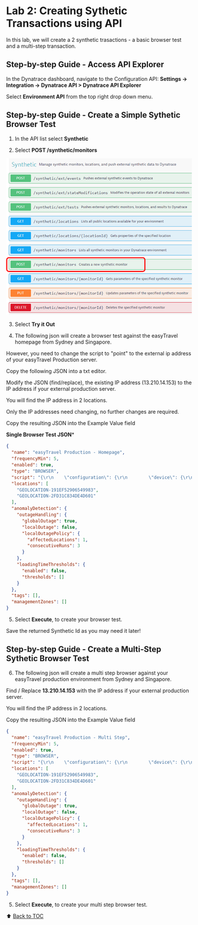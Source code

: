 # Lab 2: Creating Sythetic Transactions using API

In this lab, we will create a 2 synthetic trasactions - a basic browser test and a multi-step transaction. 


## Step-by-step Guide - Access API Explorer

In the Dynatrace dashboard, navigate to the Configuration API: **Settings -> Integration -> Dynatrace API > Dynatrace API Explorer**

Select **Environment API** from the top right drop down menu.


## Step-by-step Guide - Create a Simple Sythetic Browser Test

1. In the API list select **Synthetic** 

2. Select **POST /synthetic/monitors**

![Sythetic API](/assets/synthetic-config-post.png)

3. Select **Try it Out**

4. The following json will create a browser test against the easyTravel homepage from Sydney and Singapore.

However, you need to change the script to "point" to the external ip address of your easyTravel Production server.

Copy the following JSON into a txt editor.

Modify the JSON (find/replace), the existing IP address (13.210.14.153) to the IP address if your external production server. 

You will find the IP address in 2 locations.

Only the IP addresses need changing, no further changes are required.

Copy the resulting JSON into the Example Value field

**Single Browser Test JSON***

```json
{
  "name": "easyTravel Production - Homepage",
  "frequencyMin": 5,
  "enabled": true,
  "type": "BROWSER",
  "script": "{\r\n    \"configuration\": {\r\n        \"device\": {\r\n            \"orientation\": \"landscape\",\r\n            \"deviceName\": \"Desktop\"\r\n        }\r\n    },\r\n    \"type\": \"availability\",\r\n    \"version\": \"1.0\",\r\n    \"events\": [{\r\n        \"type\": \"navigate\",\r\n        \"wait\": {\r\n            \"waitFor\": \"page_complete\"\r\n        },\r\n        \"description\": \"Loading of \\\"http:\/\/13.210.14.153:8079\/\\\"\",\r\n        \"url\": \"http:\/\/13.210.14.153:8079\/\"\r\n    }]\r\n}",
  "locations": [
    "GEOLOCATION-191EF52906549983",
    "GEOLOCATION-2FD31C834DE4D601"
  ],
  "anomalyDetection": {
    "outageHandling": {
      "globalOutage": true,
      "localOutage": false,
      "localOutagePolicy": {
        "affectedLocations": 1,
        "consecutiveRuns": 3
      }
    },
    "loadingTimeThresholds": {
      "enabled": false,
      "thresholds": []
    }
  },
  "tags": [],
  "managementZones": []
}
```

5. Select **Execute**, to create your browser test.

Save the returned Synthetic Id as you may need it later!

## Step-by-step Guide - Create a Multi-Step Sythetic Browser Test

6. The following json will create a multi step browser against your easyTravel production environment from Sydney and Singapore.

Find / Replace **13.210.14.153** with the IP address if your external production server.

You will find the IP address in 2 locations.

Copy the resulting JSON into the Example Value field

```json
{
  "name": "easyTravel Production - Multi Step",
  "frequencyMin": 5,
  "enabled": true,
  "type": "BROWSER",
  "script": "{\r\n    \"configuration\": {\r\n        \"device\": {\r\n            \"orientation\": \"landscape\",\r\n            \"deviceName\": \"Desktop\"\r\n        }\r\n    },\r\n    \"type\": \"clickpath\",\r\n    \"version\": \"1.0\",\r\n    \"events\": [{\r\n        \"type\": \"navigate\",\r\n        \"wait\": {\r\n            \"waitFor\": \"page_complete\"\r\n        },\r\n        \"description\": \"Loading of \\\"http:\/\/13.210.14.153:8079\/\\\"\",\r\n        \"url\": \"http:\/\/13.210.14.153:8079\/\"\r\n    }, {\r\n        \"type\": \"click\",\r\n        \"wait\": {\r\n            \"waitFor\": \"network\"\r\n        },\r\n        \"target\": {\r\n            \"locators\": [{\r\n                \"type\": \"css\",\r\n                \"value\": \"#loginForm\\\\:loginLink\"\r\n            }, {\r\n                \"type\": \"css\",\r\n                \"value\": \"a:contains(\\\"Login\\\")\"\r\n            }, {\r\n                \"type\": \"css\",\r\n                \"value\": \"div:contains(\\\"Login\\\"):eq(4)\"\r\n            }, {\r\n                \"type\": \"css\",\r\n                \"value\": \".iceCmdLnk:eq(0)\"\r\n            }, {\r\n                \"type\": \"css\",\r\n                \"value\": \"#loginForm div:nth-child(6) a\"\r\n            }]\r\n        },\r\n        \"button\": 0,\r\n        \"description\": \"click on \\\"loginForm:loginLink\\\"\"\r\n    }, {\r\n        \"type\": \"click\",\r\n        \"wait\": {\r\n            \"waitFor\": \"network\"\r\n        },\r\n        \"target\": {\r\n            \"locators\": [{\r\n                \"type\": \"css\",\r\n                \"value\": \"#loginForm\\\\:j_idt58\"\r\n            }, {\r\n                \"type\": \"css\",\r\n                \"value\": \"input[type=\\\"image\\\"][src$=\\\"img\/privacypolicy_lock.png\\\"][name=\\\"loginForm:j_idt58\\\"]\"\r\n            }, {\r\n                \"type\": \"css\",\r\n                \"value\": \".iceCmdBtn:eq(0)\"\r\n            }, {\r\n                \"type\": \"css\",\r\n                \"value\": \"#loginForm\\\\:j_idt51 input:nth-child(7)\"\r\n            }]\r\n        },\r\n        \"button\": 0,\r\n        \"description\": \"click on \\\"loginForm:j_idt58\\\"\"\r\n    }, {\r\n        \"type\": \"click\",\r\n        \"wait\": {\r\n            \"waitFor\": \"network\"\r\n        },\r\n        \"target\": {\r\n            \"locators\": [{\r\n                \"type\": \"css\",\r\n                \"value\": \"#loginForm\\\\:j_idt63\\\\:2\\\\:j_idt64\"\r\n            }, {\r\n                \"type\": \"css\",\r\n                \"value\": \"a:contains(\\\"clarettatak\\\"):eq(1)\"\r\n            }, {\r\n                \"type\": \"css\",\r\n                \"value\": \"div:contains(\\\"bonaventurahar\\\"):eq(7)\"\r\n            }, {\r\n                \"type\": \"css\",\r\n                \"value\": \".iceCmdLnk:eq(23)\"\r\n            }, {\r\n                \"type\": \"css\",\r\n                \"value\": \"#loginForm\\\\:j_idt63 a:nth-child(5)\"\r\n            }]\r\n        },\r\n        \"button\": 0,\r\n        \"description\": \"click on \\\"loginForm:j_idt63:2:j_idt64\\\"\"\r\n    }, {\r\n        \"type\": \"click\",\r\n        \"wait\": {\r\n            \"waitFor\": \"page_complete\"\r\n        },\r\n        \"target\": {\r\n            \"locators\": [{\r\n                \"type\": \"css\",\r\n                \"value\": \"a:contains(\\\"Book Now\\\"):eq(1)\"\r\n            }, {\r\n                \"type\": \"css\",\r\n                \"value\": \"div:contains(\\\"If you wish to stay in a hotel that has friendly staff and an inviting ambience that reminds you of home, then head to the Grand Hotel.\\\"):eq(4)\"\r\n            }, {\r\n                \"type\": \"css\",\r\n                \"value\": \".commonButton:eq(5)\"\r\n            }, {\r\n                \"type\": \"css\",\r\n                \"value\": \"#recommendation div div:nth-child(2) div:nth-child(2) a:nth-child(5)\"\r\n            }, {\r\n                \"type\": \"css\",\r\n                \"value\": \"#recommendation div.icePnlPos div.icePnlGrp div.icePnlGrp a.commonButton:eq(0)\"\r\n            }]\r\n        },\r\n        \"button\": 0,\r\n        \"description\": \"click on \\\"Book Now\\\"\"\r\n    }, {\r\n        \"type\": \"click\",\r\n        \"wait\": {\r\n            \"waitFor\": \"page_complete\"\r\n        },\r\n        \"target\": {\r\n            \"locators\": [{\r\n                \"type\": \"css\",\r\n                \"value\": \"#iceform\\\\:bookReviewNext\"\r\n            }, {\r\n                \"type\": \"css\",\r\n                \"value\": \"a:contains(\\\"Next\\\")\"\r\n            }, {\r\n                \"type\": \"css\",\r\n                \"value\": \"div:contains(\\\"To look for a different journey please press the\\\"):eq(4)\"\r\n            }, {\r\n                \"type\": \"css\",\r\n                \"value\": \".commonButton:eq(5)\"\r\n            }, {\r\n                \"type\": \"css\",\r\n                \"value\": \"#iceform div:nth-child(6) a:nth-child(7)\"\r\n            }]\r\n        },\r\n        \"button\": 0,\r\n        \"description\": \"click on \\\"iceform:bookReviewNext\\\"\"\r\n    }, {\r\n        \"type\": \"click\",\r\n        \"wait\": {\r\n            \"waitFor\": \"network\"\r\n        },\r\n        \"target\": {\r\n            \"locators\": [{\r\n                \"type\": \"css\",\r\n                \"value\": \"#iceform\\\\:j_idt118\"\r\n            }, {\r\n                \"type\": \"css\",\r\n                \"value\": \"input[type=\\\"image\\\"][src$=\\\"img\/privacypolicy_lock.png\\\"][name=\\\"iceform:j_idt118\\\"]\"\r\n            }, {\r\n                \"type\": \"css\",\r\n                \"value\": \".iceCmdBtn:eq(3)\"\r\n            }, {\r\n                \"type\": \"css\",\r\n                \"value\": \"#iceform div:nth-child(6) div:nth-child(5) input\"\r\n            }]\r\n        },\r\n        \"button\": 0,\r\n        \"description\": \"click on \\\"iceform:j_idt118\\\"\"\r\n    }, {\r\n        \"type\": \"click\",\r\n        \"wait\": {\r\n            \"waitFor\": \"page_complete\"\r\n        },\r\n        \"target\": {\r\n            \"locators\": [{\r\n                \"type\": \"css\",\r\n                \"value\": \"#iceform\\\\:bookPaymentNext\"\r\n            }, {\r\n                \"type\": \"css\",\r\n                \"value\": \"input[type=\\\"submit\\\"][name=\\\"iceform:bookPaymentNext\\\"]\"\r\n            }, {\r\n                \"type\": \"dom\",\r\n                \"value\": \"document.forms[1][10]\"\r\n            }, {\r\n                \"type\": \"css\",\r\n                \"value\": \".iceCmdBtn:eq(4)\"\r\n            }, {\r\n                \"type\": \"css\",\r\n                \"value\": \"#iceform div:nth-child(6) input:nth-child(7)\"\r\n            }]\r\n        },\r\n        \"button\": 0,\r\n        \"description\": \"click on \\\"Next\\\"\"\r\n    }, {\r\n        \"type\": \"click\",\r\n        \"wait\": {\r\n            \"waitFor\": \"page_complete\"\r\n        },\r\n        \"target\": {\r\n            \"locators\": [{\r\n                \"type\": \"css\",\r\n                \"value\": \"#iceform\\\\:bookFinishFinish\"\r\n            }, {\r\n                \"type\": \"css\",\r\n                \"value\": \"input[type=\\\"submit\\\"][name=\\\"iceform:bookFinishFinish\\\"]\"\r\n            }, {\r\n                \"type\": \"dom\",\r\n                \"value\": \"document.forms[1][4]\"\r\n            }, {\r\n                \"type\": \"css\",\r\n                \"value\": \".iceCmdBtn:eq(3)\"\r\n            }, {\r\n                \"type\": \"css\",\r\n                \"value\": \"#iceform div:nth-child(6) input:nth-child(6)\"\r\n            }]\r\n        },\r\n        \"button\": 0,\r\n        \"description\": \"click on \\\"Finish\\\"\"\r\n    }, {\r\n        \"type\": \"click\",\r\n        \"wait\": {\r\n            \"waitFor\": \"page_complete\"\r\n        },\r\n        \"target\": {\r\n            \"locators\": [{\r\n                \"type\": \"css\",\r\n                \"value\": \"#loginForm\\\\:logoutLink\"\r\n            }, {\r\n                \"type\": \"css\",\r\n                \"value\": \"a:contains(\\\"Gold status!\\n\\t\\tLogout\\\")\"\r\n            }, {\r\n                \"type\": \"css\",\r\n                \"value\": \"div:contains(\\\"Gold status!\\\"):eq(4)\"\r\n            }, {\r\n                \"type\": \"css\",\r\n                \"value\": \".iceOutLnk:eq(1)\"\r\n            }, {\r\n                \"type\": \"css\",\r\n                \"value\": \"#loginForm div:nth-child(7) a\"\r\n            }]\r\n        },\r\n        \"button\": 0,\r\n        \"description\": \"click on \\\"loginForm:logoutLink\\\"\"\r\n    }]\r\n}\r\n",
  "locations": [
    "GEOLOCATION-191EF52906549983",
    "GEOLOCATION-2FD31C834DE4D601"
  ],
  "anomalyDetection": {
    "outageHandling": {
      "globalOutage": true,
      "localOutage": false,
      "localOutagePolicy": {
        "affectedLocations": 1,
        "consecutiveRuns": 3
      }
    },
    "loadingTimeThresholds": {
      "enabled": false,
      "thresholds": []
    }
  },
  "tags": [],
  "managementZones": []
}
```

5. Select **Execute**, to create your multi step browser test. 

:arrow_up: [Back to TOC](/README.md)
